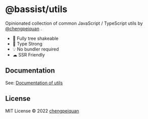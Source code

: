 # @bassist/utils

Opinionated collection of common JavaScript / TypeScript utils by [@chengpeiquan](https://github.com/chengpeiquan) .

- 🌳 Fully tree shakeable
- 💪 Type Strong
- 💡 No bundler required
- ☁ SSR Friendly

## Documentation

See: [Documentation of utils](https://paka.dev/npm/@bassist/utils)

## License

MIT License © 2022 [chengpeiquan](https://github.com/chengpeiquan)
